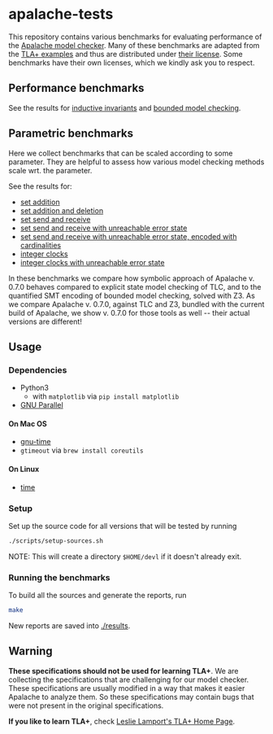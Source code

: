 # apalache-tests

This repository contains various benchmarks for evaluating performance of the
[Apalache model checker](https://github.com/konnov/apalache). Many of these
benchmarks are adapted from the [TLA+
examples](https://github.com/tlaplus/Examples) and thus are distributed under
[their license](https://github.com/tlaplus/Examples/blob/master/LICENSE.md).
Some benchmarks have their own licenses, which we kindly ask you to respect.

## Performance benchmarks

See the results for [inductive invariants](results/001indinv-report.md)
and [bounded model checking](results/002bmc-report.md).

## Parametric benchmarks

Here we collect benchmarks that can be scaled according to some parameter. 
They are helpful to assess how various model checking methods scale wrt. the parameter.

See the results for:
  * [set addition](results/003SetAdd-report.md)
  * [set addition and deletion](results/004SetAddDel-report.md)
  * [set send and receive](results/005SetSndRcv-report.md)
  * [set send and receive with unreachable error state](results/006SetSndRcv_NoFullDrop-report.md)
  * [set send and receive with unreachable error state, encoded with cardinalities](results/007SetSndRcv_NoFullDropCard-report.md)
  * [integer clocks](results/008IntClocks-report.md)
  * [integer clocks with unreachable error state](results/009IntClocks_Bounded-report.md)


In these benchmarks we compare how symbolic approach of Apalache v. 0.7.0 behaves compared to explicit state model checking of TLC, and to the quantified SMT encoding of bounded model checking, solved with Z3. As we compare Apalache v. 0.7.0, against TLC and Z3, bundled with the current build of Apalache, we show v. 0.7.0 for those tools as well -- their actual versions are different!

## Usage

### Dependencies

- Python3
  - with `matplotlib` via `pip install matplotlib`
- [GNU Parallel](https://www.gnu.org/software/parallel/)

#### On Mac OS

- [gnu-time](https://formulae.brew.sh/formula/gnu-time)
- `gtimeout` via `brew install coreutils`

#### On Linux

- [time](https://www.gnu.org/software/time/)

### Setup

Set up the source code for all versions that will be tested by running

```sh
./scripts/setup-sources.sh
```

NOTE: This will create a directory `$HOME/devl` if it doesn't already exit.

### Running the benchmarks

To build all the sources and generate the reports, run

```sh
make
```

New reports are saved into [./results](./results).

## Warning

**These specifications should not be used for learning TLA+**.
We are collecting the specifications that are challenging for our model checker.
These specifications are usually modified in a way that makes it easier
Apalache to analyze them. So these specifications may contain bugs that were not present in the original specifications.

**If you like to learn TLA+**, check [Leslie Lamport's TLA+ Home Page](http://lamport.azurewebsites.net/tla/tla.html).
